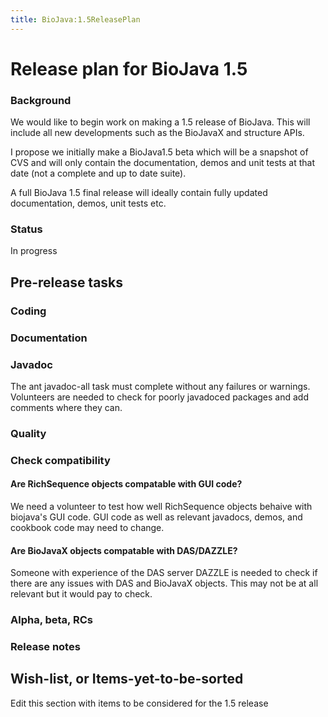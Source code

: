 ```yaml
---
title: BioJava:1.5ReleasePlan
---
```


Release plan for BioJava 1.5
============================

### Background

We would like to begin work on making a 1.5 release of BioJava. This
will include all new developments such as the BioJavaX and structure
APIs.

I propose we initially make a BioJava1.5 beta which will be a snapshot
of CVS and will only contain the documentation, demos and unit tests at
that date (not a complete and up to date suite).

A full BioJava 1.5 final release will ideally contain fully updated
documentation, demos, unit tests etc.

### Status

In progress

Pre-release tasks
-----------------

### Coding

### Documentation

### Javadoc

The ant javadoc-all task must complete without any failures or warnings.
Volunteers are needed to check for poorly javadoced packages and add
comments where they can.

### Quality

### Check compatibility

#### Are RichSequence objects compatable with GUI code?

We need a volunteer to test how well RichSequence objects behaive with
biojava's GUI code. GUI code as well as relevant javadocs, demos, and
cookbook code may need to change.

#### Are BioJavaX objects compatable with DAS/DAZZLE?

Someone with experience of the DAS server DAZZLE is needed to check if
there are any issues with DAS and BioJavaX objects. This may not be at
all relevant but it would pay to check.

### Alpha, beta, RCs

### Release notes

Wish-list, or Items-yet-to-be-sorted
------------------------------------

Edit this section with items to be considered for the 1.5 release
